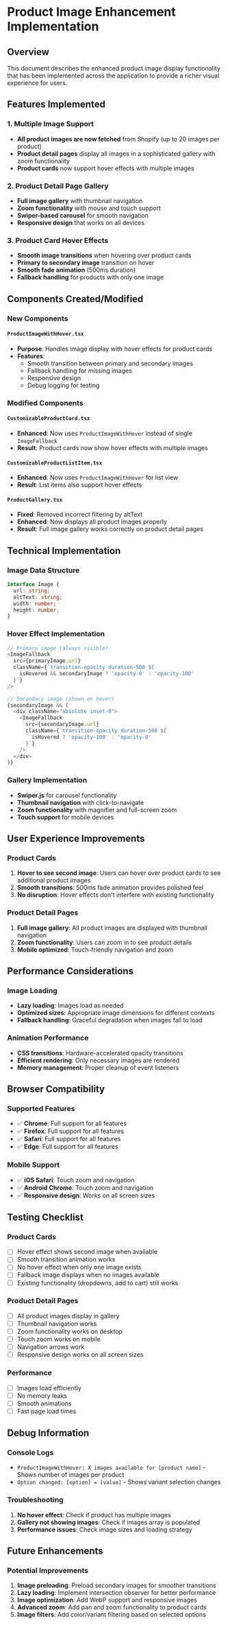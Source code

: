# Product Image Enhancement Implementation

## Overview
This document describes the enhanced product image display functionality that has been implemented across the application to provide a richer visual experience for users.

## Features Implemented

### 1. Multiple Image Support
- **All product images are now fetched** from Shopify (up to 20 images per product)
- **Product detail pages** display all images in a sophisticated gallery with zoom functionality
- **Product cards** now support hover effects with multiple images

### 2. Product Detail Page Gallery
- **Full image gallery** with thumbnail navigation
- **Zoom functionality** with mouse and touch support
- **Swiper-based carousel** for smooth navigation
- **Responsive design** that works on all devices

### 3. Product Card Hover Effects
- **Smooth image transitions** when hovering over product cards
- **Primary to secondary image** transition on hover
- **Smooth fade animation** (500ms duration)
- **Fallback handling** for products with only one image

## Components Created/Modified

### New Components

#### `ProductImageWithHover.tsx`
- **Purpose**: Handles image display with hover effects for product cards
- **Features**:
  - Smooth transition between primary and secondary images
  - Fallback handling for missing images
  - Responsive design
  - Debug logging for testing

### Modified Components

#### `CustomizableProductCard.tsx`
- **Enhanced**: Now uses `ProductImageWithHover` instead of single `ImageFallback`
- **Result**: Product cards now show hover effects with multiple images

#### `CustomizableProductListItem.tsx`
- **Enhanced**: Now uses `ProductImageWithHover` for list view
- **Result**: List items also support hover effects

#### `ProductGallery.tsx`
- **Fixed**: Removed incorrect filtering by altText
- **Enhanced**: Now displays all product images properly
- **Result**: Full image gallery works correctly on product detail pages

## Technical Implementation

### Image Data Structure
```typescript
interface Image {
  url: string;
  altText: string;
  width: number;
  height: number;
}
```

### Hover Effect Implementation
```typescript
// Primary image (always visible)
<ImageFallback
  src={primaryImage.url}
  className={`transition-opacity duration-500 ${
    isHovered && secondaryImage ? 'opacity-0' : 'opacity-100'
  }`}
/>

// Secondary image (shown on hover)
{secondaryImage && (
  <div className="absolute inset-0">
    <ImageFallback
      src={secondaryImage.url}
      className={`transition-opacity duration-500 ${
        isHovered ? 'opacity-100' : 'opacity-0'
      }`}
    />
  </div>
)}
```

### Gallery Implementation
- **Swiper.js** for carousel functionality
- **Thumbnail navigation** with click-to-navigate
- **Zoom functionality** with magnifier and full-screen zoom
- **Touch support** for mobile devices

## User Experience Improvements

### Product Cards
1. **Hover to see second image**: Users can hover over product cards to see additional product images
2. **Smooth transitions**: 500ms fade animation provides polished feel
3. **No disruption**: Hover effects don't interfere with existing functionality

### Product Detail Pages
1. **Full image gallery**: All product images are displayed with thumbnail navigation
2. **Zoom functionality**: Users can zoom in to see product details
3. **Mobile optimized**: Touch-friendly navigation and zoom

## Performance Considerations

### Image Loading
- **Lazy loading**: Images load as needed
- **Optimized sizes**: Appropriate image dimensions for different contexts
- **Fallback handling**: Graceful degradation when images fail to load

### Animation Performance
- **CSS transitions**: Hardware-accelerated opacity transitions
- **Efficient rendering**: Only necessary images are rendered
- **Memory management**: Proper cleanup of event listeners

## Browser Compatibility

### Supported Features
- ✅ **Chrome**: Full support for all features
- ✅ **Firefox**: Full support for all features
- ✅ **Safari**: Full support for all features
- ✅ **Edge**: Full support for all features

### Mobile Support
- ✅ **iOS Safari**: Touch zoom and navigation
- ✅ **Android Chrome**: Touch zoom and navigation
- ✅ **Responsive design**: Works on all screen sizes

## Testing Checklist

### Product Cards
- [ ] Hover effect shows second image when available
- [ ] Smooth transition animation works
- [ ] No hover effect when only one image exists
- [ ] Fallback image displays when no images available
- [ ] Existing functionality (dropdowns, add to cart) still works

### Product Detail Pages
- [ ] All product images display in gallery
- [ ] Thumbnail navigation works
- [ ] Zoom functionality works on desktop
- [ ] Touch zoom works on mobile
- [ ] Navigation arrows work
- [ ] Responsive design works on all screen sizes

### Performance
- [ ] Images load efficiently
- [ ] No memory leaks
- [ ] Smooth animations
- [ ] Fast page load times

## Debug Information

### Console Logs
- `ProductImageWithHover: X images available for [product name]` - Shows number of images per product
- `Option changed: [option] = [value]` - Shows variant selection changes

### Troubleshooting
1. **No hover effect**: Check if product has multiple images
2. **Gallery not showing images**: Check if images array is populated
3. **Performance issues**: Check image sizes and loading strategy

## Future Enhancements

### Potential Improvements
1. **Image preloading**: Preload secondary images for smoother transitions
2. **Lazy loading**: Implement intersection observer for better performance
3. **Image optimization**: Add WebP support and responsive images
4. **Advanced zoom**: Add pan and zoom functionality to product cards
5. **Image filters**: Add color/variant filtering based on selected options
